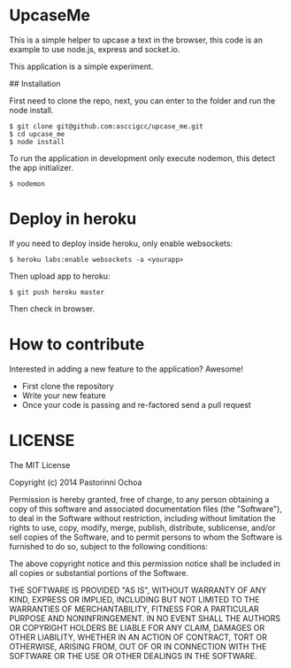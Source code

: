 # UpcaseMe


This is a simple helper to upcase a text in the browser,
this code is an example to use node.js, express and socket.io.

This application is a simple experiment.

## Installation

First need to clone the repo, next, you can enter to the folder
and run the node install.

```
$ git clone git@github.com:asccigcc/upcase_me.git
$ cd upcase_me
$ node install
```

To run the application in development only execute nodemon,
this detect the app initializer.

```
$ nodemon
```

# Deploy in heroku

If you need to deploy inside heroku, only enable websockets:

```
$ heroku labs:enable websockets -a <yourapp>
```

Then upload app to heroku:

```
$ git push heroku master
```

Then check in browser.



# How to contribute

Interested in adding a new feature to the application? Awesome!

* First clone the repository
* Write your new feature
* Once your code is passing and re-factored send a pull request


# LICENSE

The MIT License

Copyright (c) 2014 Pastorinni Ochoa

Permission is hereby granted, free of charge, to any person obtaining a copy of this software and associated documentation files (the "Software"), to deal in the Software without restriction, including without limitation the rights to use, copy, modify, merge, publish, distribute, sublicense, and/or sell copies of the Software, and to permit persons to whom the Software is furnished to do so, subject to the following conditions:

The above copyright notice and this permission notice shall be included in all copies or substantial portions of the Software.

THE SOFTWARE IS PROVIDED "AS IS", WITHOUT WARRANTY OF ANY KIND, EXPRESS OR IMPLIED, INCLUDING BUT NOT LIMITED TO THE WARRANTIES OF MERCHANTABILITY, FITNESS FOR A PARTICULAR PURPOSE AND NONINFRINGEMENT. IN NO EVENT SHALL THE AUTHORS OR COPYRIGHT HOLDERS BE LIABLE FOR ANY CLAIM, DAMAGES OR OTHER LIABILITY, WHETHER IN AN ACTION OF CONTRACT, TORT OR OTHERWISE, ARISING FROM, OUT OF OR IN CONNECTION WITH THE SOFTWARE OR THE USE OR OTHER DEALINGS IN THE SOFTWARE.
